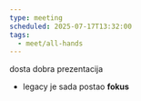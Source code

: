 ```yaml
---
type: meeting
scheduled: 2025-07-17T13:32:00
tags:
  - meet/all-hands
---
```


dosta dobra prezentacija

- legacy je sada postao **fokus**